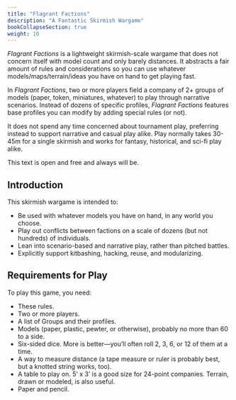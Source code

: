 ```yaml
---
title: "Flagrant Factions"
description: "A Fantastic Skirmish Wargame"
bookCollapseSection: true
weight: 10
---
```


_Flagrant Factions_ is a lightweight skirmish-scale wargame that does not concern itself with model count and only barely distances.
It abstracts a fair amount of rules and considerations so you can use whatever models/maps/terrain/ideas you have on hand to get playing fast.

In _Flagrant Factions_, two or more players field a company of 2+ groups of models (paper, token, miniatures, whatever) to play through narrative scenarios.
Instead of dozens of specific profiles, _Flagrant Factions_ features base profiles you can modify by adding special rules (or not).

It does not spend any time concerned about tournament play, preferring instead to support narrative and casual play alike.
Play normally takes 30-45m for a single skirmish and works for fantasy, historical, and sci-fi play alike.

This text is open and free and always will be.

<!-- Leaving the pitch text above in for now -->

## Introduction

This skirmish wargame is intended to:

+ Be used with whatever models you have on hand, in any world you choose.
+ Play out conflicts between factions on a scale of dozens (but not hundreds) of individuals.
+ Lean into scenario-based and narrative play, rather than pitched battles.
+ Explicitly support kitbashing, hacking, reuse, and modularizing.

## Requirements for Play

To play this game, you need:

+ These rules.
+ Two or more players.
+ A list of Groups and their profiles.
+ Models (paper, plastic, pewter, or otherwise), probably no more than 60 to a side.
+ Six-sided dice. More is better—you’ll often roll 2, 3, 6, or 12 of them at a time.
+ A way to measure distance (a tape measure or ruler is probably best, but a knotted string works, too).
+ A table to play on. 5’ x 3’ is a good size for 24-point companies.
  Terrain, drawn or modeled, is also useful.
+ Paper and pencil.
